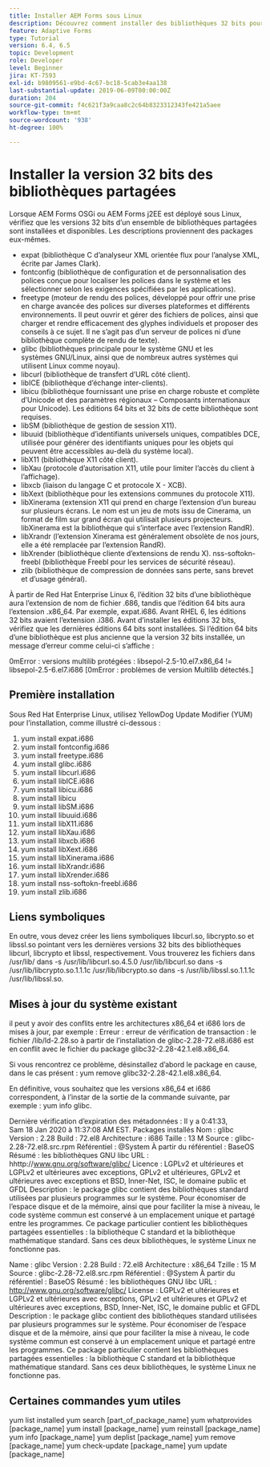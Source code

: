 ```yaml
---
title: Installer AEM Forms sous Linux
description: Découvrez comment installer des bibliothèques 32 bits pour qu’AEM Forms fonctionne sur une installation Linux.
feature: Adaptive Forms
type: Tutorial
version: 6.4, 6.5
topic: Development
role: Developer
level: Beginner
jira: KT-7593
exl-id: b9809561-e9bd-4c67-bc18-5cab3e4aa138
last-substantial-update: 2019-06-09T00:00:00Z
duration: 204
source-git-commit: f4c621f3a9caa8c2c64b8323312343fe421a5aee
workflow-type: tm+mt
source-wordcount: '938'
ht-degree: 100%

---
```


# Installer la version 32 bits des bibliothèques partagées

Lorsque AEM Forms OSGi ou AEM Forms j2EE est déployé sous Linux, vérifiez que les versions 32 bits d’un ensemble de bibliothèques partagées sont installées et disponibles.  Les descriptions proviennent des packages eux-mêmes.

* expat (bibliothèque C d’analyseur XML orientée flux pour l’analyse XML, écrite par James Clark).
* fontconfig (bibliothèque de configuration et de personnalisation des polices conçue pour localiser les polices dans le système et les sélectionner selon les exigences spécifiées par les applications).
* freetype (moteur de rendu des polices, développé pour offrir une prise en charge avancée des polices sur diverses plateformes et différents environnements. Il peut ouvrir et gérer des fichiers de polices, ainsi que charger et rendre efficacement des glyphes individuels et proposer des conseils à ce sujet. Il ne s’agit pas d’un serveur de polices ni d’une bibliothèque complète de rendu de texte).
* glibc (bibliothèques principale pour le système GNU et les systèmes GNU/Linux, ainsi que de nombreux autres systèmes qui utilisent Linux comme noyau).
* libcurl (bibliothèque de transfert d’URL côté client).
* libICE (bibliothèque d’échange inter-clients).
* libicu (bibliothèque fournissant une prise en charge robuste et complète d’Unicode et des paramètres régionaux – Composants internationaux pour Unicode). Les éditions 64 bits et 32 bits de cette bibliothèque sont requises.
* libSM (bibliothèque de gestion de session X11).
* libuuid (bibliothèque d’identifiants universels uniques, compatibles DCE, utilisée pour générer des identifiants uniques pour les objets qui peuvent être accessibles au-delà du système local).
* libX11 (bibliothèque X11 côté client).
* libXau (protocole d’autorisation X11, utile pour limiter l’accès du client à l’affichage).
* libxcb (liaison du langage C et protocole X - XCB).
* libXext (bibliothèque pour les extensions communes du protocole X11).
* libXinerama (extension X11 qui prend en charge l’extension d’un bureau sur plusieurs écrans. Le nom est un jeu de mots issu de Cinerama, un format de film sur grand écran qui utilisait plusieurs projecteurs. libXinerama est la bibliothèque qui s’interface avec l’extension RandR).
* libXrandr (l’extension Xinerama est généralement obsolète de nos jours, elle a été remplacée par l’extension RandR).
* libXrender (bibliothèque cliente d’extensions de rendu X).
nss-softokn-freebl (bibliothèque Freebl pour les services de sécurité réseau).
* zlib (bibliothèque de compression de données sans perte, sans brevet et d’usage général).

À partir de Red Hat Enterprise Linux 6, l’édition 32 bits d’une bibliothèque aura l’extension de nom de fichier .686, tandis que l’édition 64 bits aura l’extension .x86_64. Par exemple, expat.i686. Avant RHEL 6, les éditions 32 bits avaient l’extension .i386. Avant d’installer les éditions 32 bits, vérifiez que les dernières éditions 64 bits sont installées. Si l’édition 64 bits d’une bibliothèque est plus ancienne que la version 32 bits installée, un message d’erreur comme celui-ci s’affiche :

0mError : versions multilib protégées : libsepol-2.5-10.el7.x86_64 != libsepol-2.5-6.el7.i686 [0mError : problèmes de version Multilib détectés.]

## Première installation

Sous Red Hat Enterprise Linux, utilisez YellowDog Update Modifier (YUM) pour l’installation, comme illustré ci-dessous :

1. yum install expat.i686
2. yum install fontconfig.i686
3. yum install freetype.i686
4. yum install glibc.i686
5. yum install libcurl.i686
6. yum install libICE.i686
7. yum install libicu.i686
8. yum install libicu
9. yum install libSM.i686
10. yum install libuuid.i686
11. yum install libX11.i686
12. yum install libXau.i686
13. yum install libxcb.i686
14. yum install libXext.i686
15. yum install libXinerama.i686
16. yum install libXrandr.i686
17. yum install libXrender.i686
18. yum install nss-softokn-freebl.i686
19. yum install zlib.i686

## Liens symboliques

En outre, vous devez créer les liens symboliques libcurl.so, libcrypto.so et libssl.so pointant vers les dernières versions 32 bits des bibliothèques libcurl, libcrypto et libssl, respectivement. Vous trouverez les fichiers dans /usr/lib/
dans -s /usr/lib/libcurl.so.4.5.0 /usr/lib/libcurl.so
dans -s /usr/lib/libcrypto.so.1.1.1c /usr/lib/libcrypto.so
dans -s /usr/lib/libssl.so.1.1.1c /usr/lib/libssl.so.

## Mises à jour du système existant

il peut y avoir des conflits entre les architectures x86_64 et i686 lors de mises à jour, par exemple :
Erreur : erreur de vérification de transaction :
le fichier /lib/ld-2.28.so à partir de l’installation de glibc-2.28-72.el8.i686 est en conflit avec le fichier du package glibc32-2.28-42.1.el8.x86_64.

Si vous rencontrez ce problème, désinstallez d’abord le package en cause, dans le cas présent :
yum remove glibc32-2.28-42.1.el8.x86_64.

En définitive, vous souhaitez que les versions x86_64 et i686 correspondent, à l’instar de la sortie de la commande suivante, par exemple :
yum info glibc.

Dernière vérification d’expiration des métadonnées : Il y a 0:41:33, Sam 18 Jan 2020 à 11:37:08 AM EST.
Packages installés
Nom : glibc
Version : 2.28
Build : 72.el8
Architecture : i686
Taille : 13 M
Source : glibc-2.28-72.el8.src.rpm
Référentiel : @System
À partir du référentiel : BaseOS
Résumé : les bibliothèques GNU libc
URL : hhttp://www.gnu.org/software/glibc/
Licence : LGPLv2 et ultérieures et LGPLv2 et ultérieures avec exceptions, GPLv2 et ultérieures, GPLv2 et ultérieures avec exceptions et BSD, Inner-Net, ISC, le domaine public et GFDL
Description : le package glibc contient des bibliothèques standard utilisées par plusieurs programmes sur le système. Pour économiser de l’espace disque et de la mémoire, ainsi que pour faciliter la mise à niveau, le code système commun est conservé à un emplacement unique et partagé entre les programmes. Ce package particulier contient les bibliothèques partagées essentielles : la bibliothèque C standard et la bibliothèque mathématique standard. Sans ces deux bibliothèques, le système Linux ne fonctionne pas.

Name : glibc
Version : 2.28
Build : 72.el8
Architecture : x86_64
Tzille : 15 M
Source : glibc-2.28-72.el8.src.rpm
Référentiel : @System
À partir du référentiel : BaseOS
Résumé : les bibliothèques GNU libc
URL : http://www.gnu.org/software/glibc/
License : LGPLv2 et ultérieures et LGPLv2 et ultérieures avec exceptions, GPLv2 et ultérieures et GPLv2 et ultérieures avec exceptions, BSD, Inner-Net, ISC, le domaine public et GFDL
Description : le package glibc contient des bibliothèques standard utilisées par plusieurs programmes sur le système. Pour économiser de l’espace disque et de la mémoire, ainsi que pour faciliter la mise à niveau, le code système commun est conservé à un emplacement unique et partagé entre les programmes. Ce package particulier contient les bibliothèques partagées essentielles : la bibliothèque C standard et la bibliothèque mathématique standard. Sans ces deux bibliothèques, le système Linux ne fonctionne pas.

## Certaines commandes yum utiles

yum list installed
yum search [part_of_package_name]
yum whatprovides [package_name]
yum install [package_name]
yum reinstall [package_name]
yum info [package_name]
yum deplist [package_name]
yum remove [package_name]
yum check-update [package_name]
yum update [package_name]
